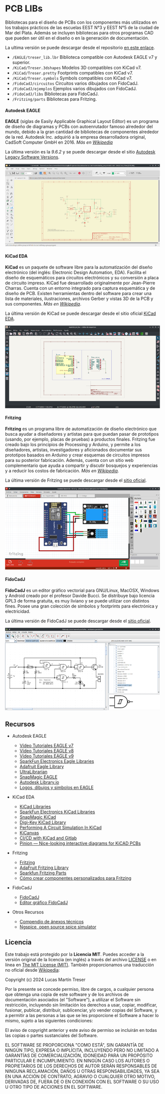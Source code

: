 # PCB LIBs

Bibliotecas para el diseño de PCBs con los componentes más utilizados en los trabajos prácticos de las escuelas EEST N°3 y EEST N°5 de la ciudad de Mar del Plata. Además se incluyen bibliotecas para otros programas CAD que pueden ser útil en el diseño o en la generación de documentación.

La ultima versión se puede descargar desde el repositorio [en este enlace](https://github.com/lmtreser/pcb_libs/).

- `/EAGLE/treser_lib.lbr` Biblioteca compatible con Autodesk EAGLE v7 y superior.
- `/KiCad/Treser.3dshapes` Modelos 3D compatibles con KiCad v7.
- `/KiCad/Treser.pretty` Footprints compatibles con KiCad v7.
- `/KiCad/Treser.symbols` Symbols compatibles con KiCad v7.
- `/FidoCadJ/circuitos` Circuitos varios dibujados con FidoCadJ.
- `/FidoCadJ/ejemplos` Ejemplos varios dibujados con FidoCadJ.
- `/FidoCadJ/libs` Bibliotecas para FidoCadJ.
- `/Fritzing/parts` Bibliotecas para Fritzing.

#### Autodesk EAGLE

**EAGLE** (siglas de Easily Applicable Graphical Layout Editor) es un programa de diseño de diagramas y PCBs con autoenrutador famoso alrededor del mundo, debido a la gran cantidad de bibliotecas de componentes alrededor de la red. Autodesk Inc. adquirió a la empresa desarrolladora original, CadSoft Computer GmbH en 2016. *Más en* [*Wikipedia*](https://es.m.wikipedia.org/wiki/EAGLE)

La última versión es la *9.6.2* y se puede descargar desde el sitio [Autodesk Legacy Software Versions](http://eagle.autodesk.com/eagle/software-versions/).

![](./docs/screenshots/eagle.png)

#### KiCad EDA

**KiCad** es un paquete de software libre para la automatización del diseño electrónico (del inglés: Electronic Design Automation, EDA). Facilita el diseño de esquemáticos para circuitos electrónicos y su conversión a placa de circuito impreso. KiCad fue desarrollado originalmente por Jean-Pierre Charras. Cuenta con un entorno integrado para captura esquemática y de diseño de PCB. Existen herramientas dentro del software para crear una lista de materiales, ilustraciones, archivos Gerber y vistas 3D de la PCB y sus componentes. *Más en* [*Wikipedia*](https://es.m.wikipedia.org/wiki/KiCad).

La última versión de KiCad se puede descargar desde el sitio oficial [KiCad EDA](https://www.kicad.org/).

![](./docs/screenshots/kicad.png)

#### Fritzing

**Fritzing** es un programa libre de automatización de diseño electrónico que busca ayudar a diseñadores y artistas para que puedan pasar de prototipos (usando, por ejemplo, placas de pruebas) a productos finales. Fritzing fue creado bajo los principios de Processing y Arduino, y permite a los diseñadores, artistas, investigadores y aficionados documentar sus prototipos basados en Arduino y crear esquemas de circuitos impresos para su posterior fabricación. Además, cuenta con un sitio web complementario que ayuda a compartir y discutir bosquejos y experiencias y a reducir los costos de fabricación. *Más en* [*Wikipedia*](https://es.m.wikipedia.org/wiki/Fritzing).

La última versión de Fritzing se puede descargar desde el [sitio oficial](https://fritzing.org/download/).

![](./docs/screenshots/fritzing.png)

#### FidoCadJ

**FidoCadJ** es un editor gráfico vectorial para GNU/Linux, MacOSX, Windows y Android creado por el profesor Davide Bucci. Se distribuye bajo licencia GPL3 de forma gratuita, es muy liviano y se puede utilizar con distintos fines. Posee una gran colección de símbolos y footprints para electrónica y electricidad.

La última versión de FidoCadJ se puede descargar desde el [sitio oficial](http://darwinne.github.io/FidoCadJ/index.html).

![](./docs/screenshots/fidocadj.png)

## Recursos

- Autodesk EAGLE
  - [Vídeo Tutoriales EAGLE v7](https://drive.google.com/drive/folders/1XGSJn0cd9M4ImH0A7ExIwCd90hmlcn3g)
  - [Vídeo Tutoriales EAGLE v8](https://drive.google.com/drive/folders/1uMNlElwInSr0HR45rr7a-xuvfVmWcQN1)
  - [Vídeo Tutoriales EAGLE v9](https://drive.google.com/drive/folders/1IOiAV6nzpNvacRHGGPwNLOrX68K4Gx2w)
  - [SparkFun Electronics Eagle Libraries](https://github.com/sparkfun/SparkFun-Eagle-Libraries)
  - [Adafruit Eagle Library](https://github.com/adafruit/Adafruit-Eagle-Library)
  - [UltraLibrarian](https://www.ultralibrarian.com/cad-vendors/eagle/)
  - [SnapMagic EAGLE](https://www.snapeda.com/eagle/)
  - [Autodesk Library.io](https://library.io/)
  - [Logos, dibujos y simbolos en EAGLE](https://www.automatismos-mdq.com.ar/blog/2011/07/logos-dibujos-y-simbolos-en-eagle.html)

- KiCad EDA
  - [KiCad Libraries](https://kicad.github.io/)
  - [SparkFun Electronics KiCad Libraries](https://github.com/sparkfun/SparkFun-KiCad-Libraries)
  - [SnapMagic KiCad](https://www.snapeda.com/kicad/)
  - [Digi-Key KiCad Library](https://github.com/Digi-Key/digikey-kicad-library)
  - [Performing A Circuit Simulation In KiCad](https://www.woolseyworkshop.com/2019/07/01/performing-a-circuit-simulation-in-kicad/)
  - [KiCanvas](https://blog.thea.codes/introducing-kicanvas/)
  - [CI/CD with KiCad and Gitlab](https://sschueller.github.io/posts/ci-cd-with-kicad-and-gitlab/)
  - [Pinion — Nice-looking interactive diagrams for KiCAD PCBs](https://yaqwsx.github.io/Pinion/)

- Fritzing
  - [Fritzing](https://fritzing.org/)
  - [AdaFruit Fritzing Library](https://github.com/adafruit/Fritzing-Library)
  - [Sparkfun Fritzing Parts](https://github.com/sparkfun/Fritzing_Parts)
  - [Cómo crear componentes personalizados para Fritzing](https://www.automatismos-mdq.com.ar/blog/2020/04/como-crear-componentes-personalizados-para-fritzing.html)

- FidoCadJ
  - [FidoCadJ](https://darwinne.github.io/FidoCadJ/)
  - [Editor gráfico FidoCadJ](https://www.automatismos-mdq.com.ar/blog/2020/06/editor-grafico-fidocadj.html)
  
- Otros Recursos
  - [Compendio de ánexos técnicos](https://drive.google.com/drive/folders/1JNl1bw6pRH7ckWr4CoAMkLXcyVetzXd8)
  - [Ngspice, open source spice simulator](https://ngspice.sourceforge.io/)

## Licencia

Este trabajo está protegido por la **Licencia MIT**. Puedes acceder a la versión original de la licencia (en inglés) a través del archivo [LICENSE](./LICENSE) o en línea en [The MIT License (MIT)](https://mit-license.org/). También proporcionamos una traducción no oficial desde [Wikipedia](https://es.m.wikipedia.org/wiki/Licencia_MIT#La_licencia):

Copyright (c) 2024 Lucas Martín Treser

Por la presente se concede permiso, libre de cargos, a cualquier persona que obtenga una copia de este software y de los archivos de documentación asociados (el "Software"), a utilizar el Software sin restricción, incluyendo sin limitación los derechos a usar, copiar, modificar, fusionar, publicar, distribuir, sublicenciar, y/o vender copias del Software, y a permitir a las personas a las que se les proporcione el Software a hacer lo mismo, sujeto a las siguientes condiciones:

El aviso de copyright anterior y este aviso de permiso se incluirán en todas las copias o partes sustanciales del Software.

EL SOFTWARE SE PROPORCIONA "COMO ESTÁ", SIN GARANTÍA DE NINGÚN TIPO, EXPRESA O IMPLÍCITA, INCLUYENDO PERO NO LIMITADO A GARANTÍAS DE COMERCIALIZACIÓN, IDONEIDAD PARA UN PROPÓSITO PARTICULAR E INCUMPLIMIENTO. EN NINGÚN CASO LOS AUTORES O PROPIETARIOS DE LOS DERECHOS DE AUTOR SERÁN RESPONSABLES DE NINGUNA RECLAMACIÓN, DAÑOS U OTRAS RESPONSABILIDADES, YA SEA EN UNA ACCIÓN DE CONTRATO, AGRAVIO O CUALQUIER OTRO MOTIVO, DERIVADAS DE, FUERA DE O EN CONEXIÓN CON EL SOFTWARE O SU USO U OTRO TIPO DE ACCIONES EN EL SOFTWARE.
